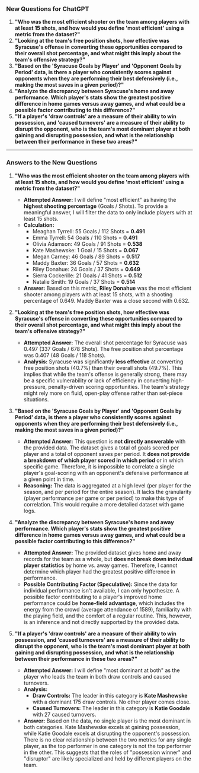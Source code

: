 
### New Questions for ChatGPT 

1.  **"Who was the most efficient shooter on the team among players with at least 15 shots, and how would you define 'most efficient' using a metric from the dataset?"**
2.  **"Looking at the team's free position shots, how effective was Syracuse's offense in converting these opportunities compared to their overall shot percentage, and what might this imply about the team's offensive strategy?"**
3.  **"Based on the 'Syracuse Goals by Player' and 'Opponent Goals by Period' data, is there a player who consistently scores against opponents when they are performing their best defensively (i.e., making the most saves in a given period)?"**
4.  **"Analyze the discrepancy between Syracuse's home and away performance. Which player's stats show the greatest positive difference in home games versus away games, and what could be a possible factor contributing to this difference?"**
5.  **"If a player's 'draw controls' are a measure of their ability to win possession, and 'caused turnovers' are a measure of their ability to disrupt the opponent, who is the team's most dominant player at both gaining and disrupting possession, and what is the relationship between their performance in these two areas?"**

***

### Answers to the New Questions

1.  **"Who was the most efficient shooter on the team among players with at least 15 shots, and how would you define 'most efficient' using a metric from the dataset?"**
    * **Attempted Answer:** I will define "most efficient" as having the **highest shooting percentage** (Goals / Shots). To provide a meaningful answer, I will filter the data to only include players with at least 15 shots.
    * **Calculation:**
        * Meaghan Tyrrell: 55 Goals / 112 Shots = **0.491**
        * Emma Tyrrell: 54 Goals / 110 Shots = **0.491**
        * Olivia Adamson: 49 Goals / 91 Shots = **0.538**
        * Kate Mashewske: 1 Goal / 15 Shots = **0.067**
        * Megan Carney: 46 Goals / 89 Shots = **0.517**
        * Maddy Baxter: 36 Goals / 57 Shots = **0.632**
        * Riley Donahue: 24 Goals / 37 Shots = **0.649**
        * Sierra Cockerille: 21 Goals / 41 Shots = **0.512**
        * Natalie Smith: 19 Goals / 37 Shots = **0.514**
    * **Answer:** Based on this metric, **Riley Donahue** was the most efficient shooter among players with at least 15 shots, with a shooting percentage of 0.649. Maddy Baxter was a close second with 0.632.

2.  **"Looking at the team's free position shots, how effective was Syracuse's offense in converting these opportunities compared to their overall shot percentage, and what might this imply about the team's offensive strategy?"**
    * **Attempted Answer:** The overall shot percentage for Syracuse was 0.497 (337 Goals / 678 Shots). The free position shot percentage was 0.407 (48 Goals / 118 Shots).
    * **Analysis:** Syracuse was significantly **less effective** at converting free position shots (40.7%) than their overall shots (49.7%). This implies that while the team's offense is generally strong, there may be a specific vulnerability or lack of efficiency in converting high-pressure, penalty-driven scoring opportunities. The team's strategy might rely more on fluid, open-play offense rather than set-piece situations.

3.  **"Based on the 'Syracuse Goals by Player' and 'Opponent Goals by Period' data, is there a player who consistently scores against opponents when they are performing their best defensively (i.e., making the most saves in a given period)?"**
    * **Attempted Answer:** This question is **not directly answerable** with the provided data. The dataset gives a total of goals scored per player and a total of opponent saves per period. It **does not provide a breakdown of which player scored in which period** or in which specific game. Therefore, it is impossible to correlate a single player's goal-scoring with an opponent's defensive performance at a given point in time.
    * **Reasoning:** The data is aggregated at a high level (per player for the season, and per period for the entire season). It lacks the granularity (player performance per game or per period) to make this type of correlation. This would require a more detailed dataset with game logs.

4.  **"Analyze the discrepancy between Syracuse's home and away performance. Which player's stats show the greatest positive difference in home games versus away games, and what could be a possible factor contributing to this difference?"**
    * **Attempted Answer:** The provided dataset gives home and away records for the team as a whole, but **does not break down individual player statistics** by home vs. away games. Therefore, I cannot determine which player had the greatest positive difference in performance.
    * **Possible Contributing Factor (Speculative):** Since the data for individual performance isn't available, I can only hypothesize. A possible factor contributing to a player's improved home performance could be **home-field advantage**, which includes the energy from the crowd (average attendance of 1589), familiarity with the playing field, and the comfort of a regular routine. This, however, is an inference and not directly supported by the provided data.

5.  **"If a player's 'draw controls' are a measure of their ability to win possession, and 'caused turnovers' are a measure of their ability to disrupt the opponent, who is the team's most dominant player at both gaining and disrupting possession, and what is the relationship between their performance in these two areas?"**
    * **Attempted Answer:** I will define "most dominant at both" as the player who leads the team in both draw controls and caused turnovers.
    * **Analysis:**
        * **Draw Controls:** The leader in this category is **Kate Mashewske** with a dominant 175 draw controls. No other player comes close.
        * **Caused Turnovers:** The leader in this category is **Katie Goodale** with 27 caused turnovers.
    * **Answer:** Based on the data, no single player is the most dominant in both categories. Kate Mashewske excels at gaining possession, while Katie Goodale excels at disrupting the opponent's possession. There is no clear relationship between the two metrics for any single player, as the top performer in one category is not the top performer in the other. This suggests that the roles of "possession winner" and "disruptor" are likely specialized and held by different players on the team.
